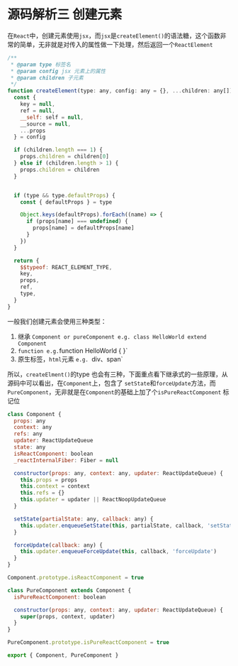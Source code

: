 # 源码解析三  创建元素
在`React`中，创建元素使用`jsx`，而`jsx`是`createElement()`的语法糖，这个函数非常的简单，无非就是对传入的属性做一下处理，然后返回一个`ReactElement`

``` javascript
/**
 * @param type 标签名
 * @param config jsx 元素上的属性
 * @param children 子元素
 */
function createElement(type: any, config: any = {}, ...children: any[]): ReactElement {
  const {
    key = null,
    ref = null,
    __self: self = null,
    __source = null,
    ...props
  } = config

  if (children.length === 1) {
    props.children = children[0]
  } else if (children.length > 1) {
    props.children = children
  }


  if (type && type.defaultProps) {
    const { defaultProps } = type

    Object.keys(defaultProps).forEach((name) => {
      if (props[name] === undefined) {
        props[name] = defaultProps[name]
      }
    })
  }

  return {
    $$typeof: REACT_ELEMENT_TYPE,
    key,
    props,
    ref,
    type,
  }
}
```

一般我们创建元素会使用三种类型：
1. 继承 `Component or pureComponent e.g. class HelloWorld extend Component`
2. `function e.g.`function HelloWorld { }`
3. 原生标签，`html`元素 `e.g. `div、span`

所以，`createElment()`的type 也会有三种，下面重点看下继承式的一些原理，从源码中可以看出，在`Component`上，包含了 `setState`和`forceUpdate`方法，而`PureComponent`，无非就是在`Component`的基础上加了个`isPureReactComponent` 标记位

``` javascript
class Component {
  props: any
  context: any
  refs: any
  updater: ReactUpdateQueue
  state: any
  isReactComponent: boolean
  _reactInternalFiber: Fiber = null

  constructor(props: any, context: any, updater: ReactUpdateQueue) {
    this.props = props
    this.context = context
    this.refs = {}
    this.updater = updater || ReactNoopUpdateQueue
  }

  setState(partialState: any, callback: any) {
    this.updater.enqueueSetState(this, partialState, callback, 'setState')
  }

  forceUpdate(callback: any) {
    this.updater.enqueueForceUpdate(this, callback, 'forceUpdate')
  }
}

Component.prototype.isReactComponent = true

class PureComponent extends Component {
  isPureReactComponent: boolean

  constructor(props: any, context: any, updater: ReactUpdateQueue) {
    super(props, context, updater)
  }
}

PureComponent.prototype.isPureReactComponent = true

export { Component, PureComponent }
```






